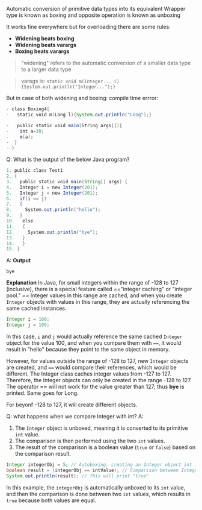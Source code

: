 Automatic conversion of primitive data types into its equivalent Wrapper type is known as boxing and opposite operation is known as unboxing

It works fine everywhere but for overloading there are some rules:
- **Widening beats boxing**
- **Widening beats varargs**
- **Boxing beats varargs**

> "widening" refers to the automatic conversion of a smaller data type to a larger data type

> varags is: `static void m(Integer... i){System.out.println("Integer...");}`

But in case of both widening and boxing: compile time errror:
```java
- class Boxing4{  
-   static void m(Long l){System.out.println("Long");}  

-   public static void main(String args[]){  
-    int a=30;  
-    m(a);  
-  }   
- }
```


Q: What is the output of the below Java program?
```java
1. public class Test1  
2. {  
3.   public static void main(String[] args) {  
4.   Integer i = new Integer(201);  
5.   Integer j = new Integer(201);  
6.   if(i == j)  
7.   {  
8.     System.out.println("hello");  
9.   }  
10.   else   
11.   {  
12.     System.out.println("bye");  
13.   }  
14.   }  
15. }  
```
A:
**Output**
```
bye
```
**Explanation**
In Java, for small integers within the range of -128 to 127 (inclusive), there is a special feature called *==*"integer caching" or "integer pool." *==* Integer values in this range are cached, and when you create `Integer` objects with values in this range, they are actually referencing the same cached instances.
```java
Integer i = 100; 
Integer j = 100;
```
In this case, `i` and `j` would actually reference the same cached `Integer` object for the value 100, and when you compare them with `==`, it would result in "hello" because they point to the same object in memory.

However, for values outside the range of -128 to 127, new `Integer` objects are created, and `==` would compare their references, which would be different.
The Integer class caches integer values from -127 to 127. Therefore, the Integer objects can only be created in the range -128 to 127. The operator **==** will not work for the value greater than 127; thus **bye** is printed.
Same goes for Long.

For beyonf -128 to 127, it will create different objects.


Q: what happens when we compare Integer with int?
A:
1. The `Integer` object is unboxed, meaning it is converted to its primitive `int` value.  
2. The comparison is then performed using the two `int` values.
3. The result of the comparison is a boolean value (`true` or `false`) based on the comparison result.
```java
Integer integerObj = 5; // Autoboxing, creating an Integer object int intValue = 5; 
boolean result = (integerObj == intValue); // Comparison between Integer and int  
System.out.println(result); // This will print "true"
```
In this example, the `integerObj` is automatically unboxed to its `int` value, and then the comparison is done between two `int` values, which results in `true` because both values are equal.

